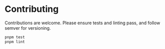 # Contributing

Contributions are welcome. Please ensure tests and linting pass, and follow semver for versioning.

```bash
pnpm test
pnpm lint
```
